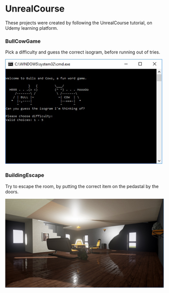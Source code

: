 # UnrealCourse

These projects were created by following the UnrealCourse tutorial, on Udemy learning platform.

### BullCowGame
Pick a difficulty and guess the correct isogram, before running out of tries.

![BullCowGame](https://github.com/dpelengic/UnrealCourse/blob/master/02_BullCowGame/BullCowGame.jpg)

### BuildingEscape
Try to escape the room, by putting the correct item on the pedastal by the doors. 

![BuildingEscape](https://github.com/dpelengic/UnrealCourse/blob/master/03_BuildingEscape/BuildingEscape.jpg)

